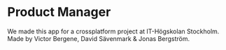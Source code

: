 # Product Manager

We made this app for a crossplatform project at IT-Högskolan Stockholm. Made by Victor Bergene, David Sävenmark & Jonas Bergström.
